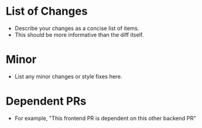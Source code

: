 
List of Changes
===============
* Describe your changes as a concise list of items.
* This should be more informative than the diff itself.

Minor
=====
* List any minor changes or style fixes here.

Dependent PRs
=============
* For example, "This frontend PR is dependent on this other backend PR"
